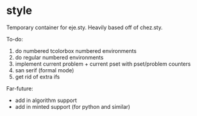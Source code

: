 # style
Temporary container for eje.sty. Heavily based off of chez.sty.

To-do:
1. do numbered tcolorbox numbered environments
2. do regular numbered environments
3. implement current problem + current pset with pset/problem counters
3. san serif (formal mode)
4. get rid of extra ifs

Far-future:
- add in algorithm support
- add in minted support (for python and similar)